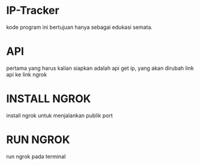 # IP-Tracker

kode program ini bertujuan hanya sebagai edukasi semata.
# API
pertama yang harus kalian siapkan adalah api get ip, yang akan dirubah link api ke link ngrok
# INSTALL NGROK
install ngrok untuk menjalankan publik port
# RUN NGROK
run ngrok pada terminal
